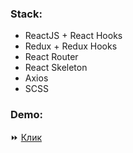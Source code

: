 ### Stack:
* ReactJS + React Hooks
* Redux + Redux Hooks
* React Router 
* React Skeleton
* Axios
* SCSS

### Demo:
:fast_forward: [Клик](https://react-pizza-my.herokuapp.com)
